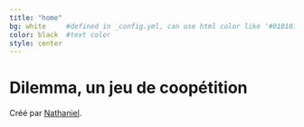 ```yaml
---
title: "home"
bg: white     #defined in _config.yml, can use html color like '#010101'
color: black  #text color
style: center
---
```


# Dilemma, un jeu de coopétition

Créé par [Nathaniel](mailto:nathaniel@agiletribu.com).
